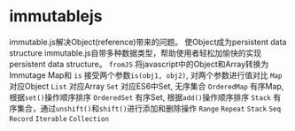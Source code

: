 # immutablejs

immutable.js解决Object(reference)带来的问题。 使Object成为persistent data structure
immutable.js自带多种数据类型，帮助使用者轻松加愉快的实现persistent data structure。
`fromJS` 将javascript中的Object和Array转换为Immutage Map和 
`is` 接受两个参数`is(obj1, obj2)`, 对两个参数进行值对比
`Map` 对应Object
`List` 对应Array
`Set` 对应ES6中Set, 无序集合
`OrderedMap` 有序Map, 根据`set()`操作顺序排序
`OrderedSet` 有序Set, 根据`add()`操作顺序排序
`Stack` 有序集合，通过`unshift()`和`shift()`进行添加和删除操作
`Range` 
`Repeat`
`Stack`
`Seq`
`Record`
`Iterable`
`Collection`
```


```